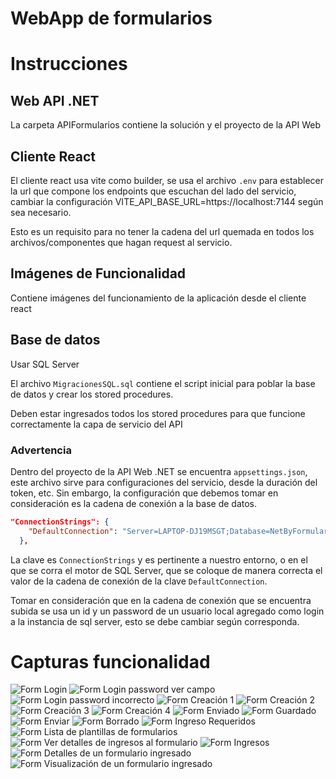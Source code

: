 # WebApp de formularios

# Instrucciones

## Web API .NET

La carpeta APIFormularios contiene la solución y el proyecto de la API Web

## Cliente React

El cliente react usa vite como builder, se usa el archivo `.env` para establecer la url que compone
los endpoints que escuchan del lado del servicio, cambiar la configuración VITE_API_BASE_URL=https://localhost:7144
según sea necesario.

Esto es un requisito para no tener la cadena del url quemada en todos los archivos/componentes que hagan request al servicio.

## Imágenes de Funcionalidad

Contiene imágenes del funcionamiento de la aplicación desde el cliente react

## Base de datos

Usar SQL Server

El archivo `MigracionesSQL.sql` contiene el script inicial para poblar la base de datos y crear los stored
procedures.

Deben estar ingresados todos los stored procedures para que funcione correctamente la capa de servicio del API

### Advertencia

Dentro del proyecto de la API Web .NET se encuentra `appsettings.json`, este archivo sirve para configuraciones
del servicio, desde la duración del token, etc. Sin embargo, la configuración que debemos tomar en consideración es
la cadena de conexión a la base de datos.

```json
"ConnectionStrings": {
    "DefaultConnection": "Server=LAPTOP-DJ19MSGT;Database=NetByFormularios;User Id=sa;Password=ba;TrustServerCertificate=True"
  },
```

La clave es `ConnectionStrings` y es pertinente a nuestro entorno, o en el que se corra el motor de SQL Server, que
se coloque de manera correcta el valor de la cadena de conexión de la clave `DefaultConnection`.

Tomar en consideración que en la cadena de conexión que se encuentra subida se usa un id y un password
de un usuario local agregado como login a la instancia de sql server, esto se debe cambiar según corresponda.

# Capturas funcionalidad

![Form Login](https://github.com/angelojulioth/NetByForms/blob/main/ImagenesFuncionalidad/login.png?raw=true)
![Form Login password ver campo](https://github.com/angelojulioth/NetByForms/blob/main/ImagenesFuncionalidad/login-passwordsee.png?raw=true)
![Form Login password incorrecto](https://github.com/angelojulioth/NetByForms/blob/main/ImagenesFuncionalidad/login-fail.png?raw=true)
![Form Creación 1](https://github.com/angelojulioth/NetByForms/blob/main/ImagenesFuncionalidad/forms-crear.png?raw=true)
![Form Creación 2](https://github.com/angelojulioth/NetByForms/blob/main/ImagenesFuncionalidad/forms-test1.png?raw=true)
![Form Creación 3](https://github.com/angelojulioth/NetByForms/blob/main/ImagenesFuncionalidad/forms-test2.png?raw=true)
![Form Creación 4](https://github.com/angelojulioth/NetByForms/blob/main/ImagenesFuncionalidad/forms-test3.png?raw=true)
![Form Enviado](https://github.com/angelojulioth/NetByForms/blob/main/ImagenesFuncionalidad/form-enviado.png?raw=true)
![Form Guardado](https://github.com/angelojulioth/NetByForms/blob/main/ImagenesFuncionalidad/form-guardado.png?raw=true)
![Form Enviar](https://github.com/angelojulioth/NetByForms/blob/main/ImagenesFuncionalidad/form-ver-enviar.png?raw=true)
![Form Borrado](https://github.com/angelojulioth/NetByForms/blob/main/ImagenesFuncionalidad/forms-borrado.png?raw=true)
![Form Ingreso Requeridos](https://github.com/angelojulioth/NetByForms/blob/main/ImagenesFuncionalidad/form-ingreso-requeridos.png?raw=true)
![Form Lista de plantillas de formularios](https://github.com/angelojulioth/NetByForms/blob/main/ImagenesFuncionalidad/forms-lista.png?raw=true)
![Form Ver detalles de ingresos al formulario](https://github.com/angelojulioth/NetByForms/blob/main/ImagenesFuncionalidad/forms-verregistros.png?raw=true)
![Form Ingresos](https://github.com/angelojulioth/NetByForms/blob/main/ImagenesFuncionalidad/forms-final1.png?raw=true)
![Form Detalles de un formulario ingresado](https://github.com/angelojulioth/NetByForms/blob/main/ImagenesFuncionalidad/forms-final2.png?raw=true)
![Form Visualización de un formulario ingresado](https://github.com/angelojulioth/NetByForms/blob/main/ImagenesFuncionalidad/forms-final3.png?raw=true)
